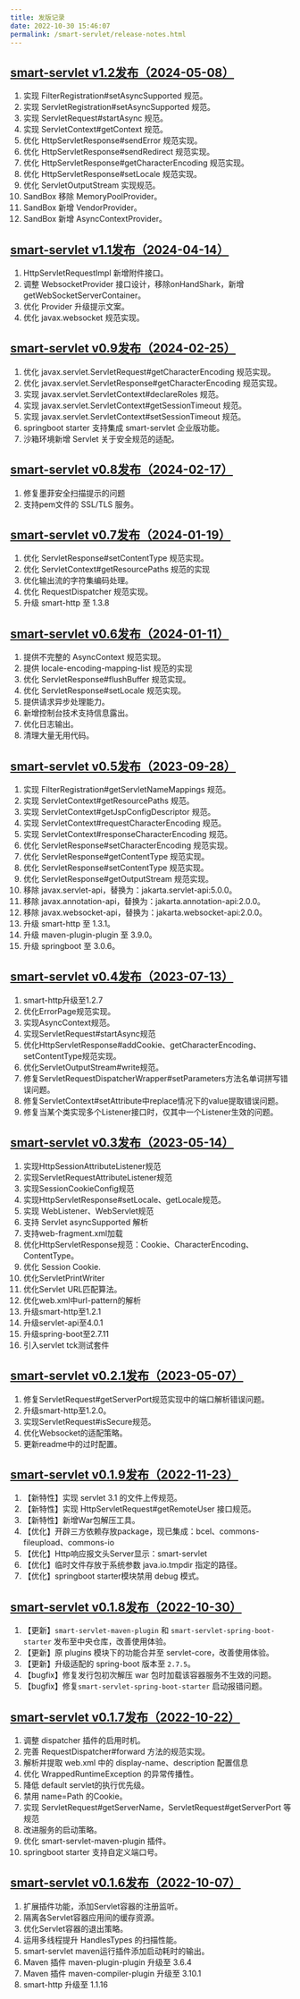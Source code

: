 ```yaml
---
title: 发版记录
date: 2022-10-30 15:46:07
permalink: /smart-servlet/release-notes.html
---
```

## [smart-servlet v1.2发布（2024-05-08）](https://gitee.com/smartboot/smart-servlet/releases/tag/v1.2)
1. 实现 FilterRegistration#setAsyncSupported 规范。
2. 实现 ServletRegistration#setAsyncSupported 规范。
3. 实现 ServletRequest#startAsync 规范。
4. 实现 ServletContext#getContext 规范。
5. 优化 HttpServletResponse#sendError 规范实现。
6. 优化 HttpServletResponse#sendRedirect 规范实现。
7. 优化 HttpServletResponse#getCharacterEncoding 规范实现。
8. 优化 HttpServletResponse#setLocale 规范实现。
9. 优化 ServletOutputStream 实现规范。
10. SandBox 移除 MemoryPoolProvider。
11. SandBox 新增 VendorProvider。
12. SandBox 新增 AsyncContextProvider。

## [smart-servlet v1.1发布（2024-04-14）](https://gitee.com/smartboot/smart-servlet/releases/tag/v1.1)
1. HttpServletRequestImpl 新增附件接口。
2. 调整 WebsocketProvider 接口设计，移除onHandShark，新增getWebSocketServerContainer。
3. 优化 Provider 升级提示文案。
4. 优化 javax.websocket 规范实现。

## [smart-servlet v0.9发布（2024-02-25）](https://gitee.com/smartboot/smart-servlet/releases/tag/v0.9)
1. 优化 javax.servlet.ServletRequest#getCharacterEncoding 规范实现。
2. 优化 javax.servlet.ServletResponse#getCharacterEncoding 规范实现。
3. 实现 javax.servlet.ServletContext#declareRoles 规范。
4. 实现 javax.servlet.ServletContext#getSessionTimeout 规范。
5. 实现 javax.servlet.ServletContext#setSessionTimeout 规范。
6. springboot starter 支持集成 smart-servlet 企业版功能。
7. 沙箱环境新增 Servlet 关于安全规范的适配。

## [smart-servlet v0.8发布（2024-02-17）](https://gitee.com/smartboot/smart-servlet/releases/tag/v0.8)
1. 修复墨菲安全扫描提示的问题
2. 支持pem文件的 SSL/TLS 服务。

## [smart-servlet v0.7发布（2024-01-19）](https://gitee.com/smartboot/smart-servlet/releases/tag/v0.7)
1. 优化 ServletResponse#setContentType 规范实现。
2. 优化 ServletContext#getResourcePaths 规范的实现
3. 优化输出流的字符集编码处理。
4. 优化 RequestDispatcher 规范实现。
5. 升级 smart-http 至 1.3.8

## [smart-servlet v0.6发布（2024-01-11）](https://gitee.com/smartboot/smart-servlet/releases/tag/v0.6)
1. 提供不完整的 AsyncContext 规范实现。
2. 提供 locale-encoding-mapping-list 规范的实现
3. 优化 ServletResponse#flushBuffer 规范实现。
4. 优化 ServletResponse#setLocale 规范实现。
5. 提供请求异步处理能力。
6. 新增控制台技术支持信息露出。
7. 优化日志输出。
8. 清理大量无用代码。


## [smart-servlet v0.5发布（2023-09-28）](https://gitee.com/smartboot/smart-servlet/releases/tag/v0.5)
1. 实现 FilterRegistration#getServletNameMappings 规范。
2. 实现 ServletContext#getResourcePaths 规范。
3. 实现 ServletContext#getJspConfigDescriptor 规范。
4. 实现 ServletContext#requestCharacterEncoding 规范。
5. 实现 ServletContext#responseCharacterEncoding 规范。
6. 优化 ServletResponse#setCharacterEncoding 规范实现。
7. 优化 ServletResponse#getContentType 规范实现。
8. 优化 ServletResponse#setContentType 规范实现。
9. 优化 ServletResponse#getOutputStream 规范实现。
10. 移除 javax.servlet-api，替换为：jakarta.servlet-api:5.0.0。
11. 移除 javax.annotation-api，替换为：jakarta.annotation-api:2.0.0。
12. 移除 javax.websocket-api，替换为：jakarta.websocket-api:2.0.0。
13. 升级 smart-http 至 1.3.1。
14. 升级 maven-plugin-plugin 至 3.9.0。
15. 升级 springboot 至 3.0.6。

## [smart-servlet v0.4发布（2023-07-13）](https://gitee.com/smartboot/smart-servlet/releases/tag/v0.4)
1. smart-http升级至1.2.7
2. 优化ErrorPage规范实现。
3. 实现AsyncContext规范。
4. 实现ServletRequest#startAsync规范
5. 优化HttpServletResponse#addCookie、getCharacterEncoding、setContentType规范实现。
6. 优化ServletOutputStream#write规范。
7. 修复ServletRequestDispatcherWrapper#setParameters方法名单词拼写错误问题。
8. 修复ServletContext#setAttribute中replace情况下的value提取错误问题。
9. 修复当某个类实现多个Listener接口时，仅其中一个Listener生效的问题。

## [smart-servlet v0.3发布（2023-05-14）](https://gitee.com/smartboot/smart-servlet/releases/tag/v0.3)
1. 实现HttpSessionAttributeListener规范
2. 实现ServletRequestAttributeListener规范
3. 实现SessionCookieConfig规范
4. 实现HttpServletResponse#setLocale、getLocale规范。
5. 实现 WebListener、WebServlet规范
6. 支持 Servlet asyncSupported 解析
7. 支持web-fragment.xml加载
8. 优化HttpServletResponse规范：Cookie、CharacterEncoding、ContentType。
9. 优化 Session Cookie.
10. 优化ServletPrintWriter
11. 优化Servlet URL匹配算法。
12. 优化web.xml中url-pattern的解析
13. 升级smart-http至1.2.1
14. 升级servlet-api至4.0.1
15. 升级spring-boot至2.7.11
16. 引入servlet tck测试套件

## [smart-servlet v0.2.1发布（2023-05-07）](https://gitee.com/smartboot/smart-servlet/releases/tag/v0.2.1)
1. 修复ServletRequest#getServerPort规范实现中的端口解析错误问题。
2. 升级smart-http至1.2.0。
3. 实现ServletRequest#isSecure规范。
4. 优化Websocket的适配策略。
5. 更新readme中的过时配置。

## [smart-servlet v0.1.9发布（2022-11-23）](https://gitee.com/smartboot/smart-servlet/releases/tag/v0.1.9)
1. 【新特性】实现 servlet 3.1 的文件上传规范。
2. 【新特性】实现 HttpServletRequest#getRemoteUser 接口规范。
3. 【新特性】新增War包解压工具。
4. 【优化】开辟三方依赖存放package，现已集成：bcel、commons-fileupload、commons-io
5. 【优化】Http响应报文头Server显示：smart-servlet
6. 【优化】临时文件存放于系统参数 java.io.tmpdir 指定的路径。
7. 【优化】springboot starter模块禁用 debug 模式。

## [smart-servlet v0.1.8发布（2022-10-30）](https://gitee.com/smartboot/smart-servlet/releases/tag/v0.1.8)
1. 【更新】`smart-servlet-maven-plugin` 和 `smart-servlet-spring-boot-starter` 发布至中央仓库，改善使用体验。
2. 【更新】原 plugins 模块下的功能合并至 servlet-core，改善使用体验。
3. 【更新】升级适配的 spring-boot 版本至 `2.7.5`。
4. 【bugfix】修复发行包初次解压 war 包时加载该容器服务不生效的问题。
5. 【bugfix】修复`smart-servlet-spring-boot-starter` 启动报错问题。


## [smart-servlet v0.1.7发布（2022-10-22）](https://gitee.com/smartboot/smart-servlet/releases/tag/v0.1.7)
  1. 调整 dispatcher 插件的启用时机。
  2. 完善 RequestDispatcher#forward 方法的规范实现。
  3. 解析并提取 web.xml 中的 display-name、description 配置信息
  4. 优化 WrappedRuntimeException 的异常传播性。
  5. 降低 default servlet的执行优先级。
  6. 禁用 name=Path 的Cookie。
  7. 实现 ServletRequest#getServerName，ServletRequest#getServerPort 等规范
  8. 改进服务的启动策略。
  9. 优化 smart-servlet-maven-plugin 插件。
  10. springboot starter 支持自定义端口号。

## [smart-servlet v0.1.6发布（2022-10-07）](https://gitee.com/smartboot/smart-servlet/releases/tag/v0.1.6)
  1. 扩展插件功能，添加Servlet容器的注册监听。
  2. 隔离各Servlet容器应用间的缓存资源。
  3. 优化Servlet容器的退出策略。
  4. 运用多线程提升 HandlesTypes 的扫描性能。
  5. smart-servlet maven运行插件添加启动耗时的输出。
  6. Maven 插件 maven-plugin-plugin 升级至 3.6.4
  7. Maven 插件 maven-compiler-plugin 升级至 3.10.1
  8. smart-http 升级至 1.1.16